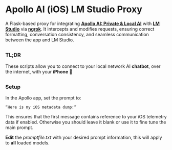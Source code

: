 # Apollo AI (iOS) LM Studio Proxy
A Flask-based proxy for integrating [**Apollo AI: Private & Local AI**](https://apps.apple.com/us/app/apollo-ai-private-local-ai/id6448019325) with [**LM Studio**](https://lmstudio.ai/) via [**ngrok**](https://ngrok.com/). It intercepts and modifies requests, ensuring correct formatting, conversation consistency, and seamless communication between the app and LM Studio.

##

### TL;DR
These scripts allow you to connect to your local network AI **chatbot**, over the internet, with your **iPhone**  😬

## 

### Setup

In the Apollo app, set the prompt to:

	“Here is my iOS metadata dump:”

This ensures that the first message contains reference to your iOS telemetry data if enabled. Otherwise you should leave it blank or use it to fine tune the main prompt.

**Edit** the *promptfile.txt* with your desired prompt information, this will apply to **all** loaded models.
